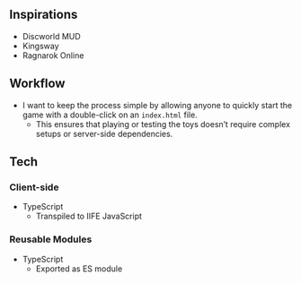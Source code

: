 ## Inspirations

- Discworld MUD
- Kingsway
- Ragnarok Online

## Workflow

- I want to keep the process simple by allowing anyone to quickly start the game with a double-click on an `index.html` file.
  - This ensures that playing or testing the toys doesn’t require complex setups or server-side dependencies.

## Tech

### Client-side

- TypeScript
  - Transpiled to IIFE JavaScript

### Reusable Modules

- TypeScript
  - Exported as ES module 
